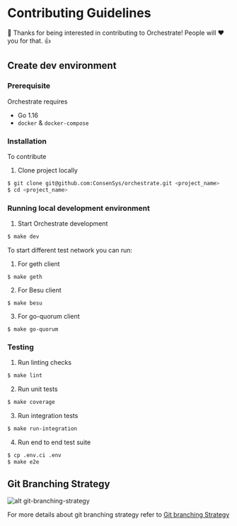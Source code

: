 # Contributing Guidelines

:dolphin: Thanks for being interested in contributing to Orchestrate! People will :heart: you for that. :thumbsup:

## Create dev environment

### Prerequisite

Orchestrate requires 

- Go 1.16
- ```docker``` & ```docker-compose```

### Installation

To contribute

1. Clone project locally

```sh
$ git clone git@github.com:ConsenSys/orchestrate.git <project_name> 
$ cd <project_name>
```

### Running local development environment

1. Start Orchestrate development

```sh
$ make dev
```

To start different test network you can run:

1. For geth client
```
$ make geth
```

2. For Besu client
```
$ make besu
```

3. For go-quorum client
```
$ make go-quorum
```

### Testing

1. Run linting checks
```sh
$ make lint
```

2. Run unit tests
```sh
$ make coverage
```

3. Run integration tests
```sh
$ make run-integration
```

4. Run end to end test suite

```sh
$ cp .env.ci .env
$ make e2e
```

## Git Branching Strategy

![alt git-branching-strategy](https://gitlab.com/ConsenSys/client/fr/core-stack/doc/raw/master/diagrams/Git_Branching_Strategy.png)

For more details about git branching strategy refer to [Git branching Strategy](https://gitlab.com/ConsenSys/client/fr/core-stack/doc/raw/master/diagrams/Git_Branching_Strategy.png)
